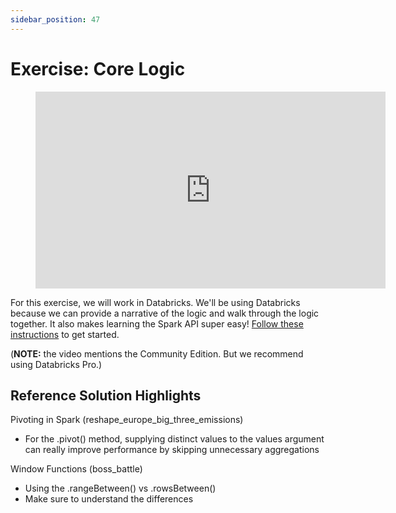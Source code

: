 ```yaml
---
sidebar_position: 47
---
```

# Exercise: Core Logic

<div style={{textAlign: 'center'}}>

<figure class="video-container">
    <iframe width="560" height="315" src="https://www.youtube.com/embed/7YPjE0ObD0U" title="YouTube video player" frameborder="0" allow="accelerometer; autoplay; clipboard-write; encrypted-media; gyroscope; picture-in-picture" allowfullscreen></iframe>
</figure>
</div>


For this exercise, we will work in Databricks. We'll be using Databricks because we can provide a narrative of the logic and walk through the logic together. It also makes learning the Spark API super easy! [Follow these instructions](https://github.com/data-derp/exercise-co2-vs-temperature-databricks/tree/master/data-transformation) to get started.

(**NOTE:** the video mentions the Community Edition. But we recommend using Databricks Pro.)

## Reference Solution Highlights
Pivoting in Spark (reshape_europe_big_three_emissions)
* For the .pivot() method, supplying distinct values to the values argument can really improve performance by skipping unnecessary aggregations

Window Functions (boss_battle)
* Using the .rangeBetween() vs .rowsBetween()
* Make sure to understand the differences